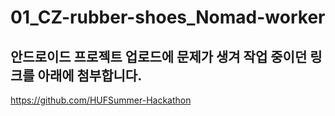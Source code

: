 # 01_CZ-rubber-shoes_Nomad-worker

## 안드로이드 프로젝트 업로드에 문제가 생겨 작업 중이던 링크를 아래에 첨부합니다.
https://github.com/HUFSummer-Hackathon
